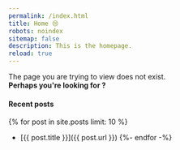 ```yaml
---
permalink: /index.html
title: Home 😢
robots: noindex
sitemap: false
description: This is the homepage.
reload: true
---
```




<div class="alert alert-primary lead text-center" role="alert">
  The page you are trying to view does not exist. <br />
  <strong>Perhaps you're looking for <span id="four-oh-four-suggestion"></span>?</strong>
</div>



#### Recent posts

<!-- markdownlint-disable MD032 -->

{% for post in site.posts limit: 10 %}

* [{{ post.title }}]({{ post.url }}) {%- endfor -%}

<!-- markdownlint-enable MD032 -->
